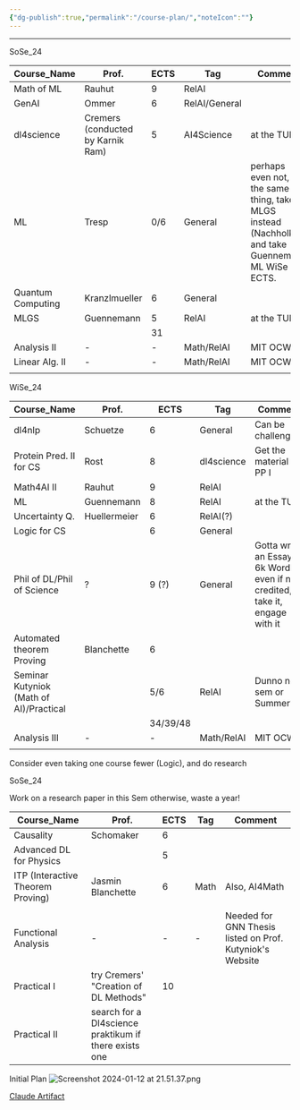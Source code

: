 ```yaml
---
{"dg-publish":true,"permalink":"/course-plan/","noteIcon":""}
---
```






---

SoSe_24

| Course_Name       | Prof.                             | ECTS | Tag           | Comment                                                                                                      |
| ----------------- | --------------------------------- | ---- | ------------- | ------------------------------------------------------------------------------------------------------------ |
| Math of ML        | Rauhut                            | 9    | RelAI         |                                                                                                              |
| GenAI             | Ommer                             | 6    | RelAI/General |                                                                                                              |
| dl4science        | Cremers (conducted by Karnik Ram) | 5    | AI4Science    | at the TUM                                                                                                   |
| ML                | Tresp                             | 0/6  | General       | perhaps even not, it's the same thing, take MLGS instead (Nachholkl.), and take Guennemann ML WiSe - 8 ECTS. |
| Quantum Computing | Kranzlmueller                     | 6    | General       |                                                                                                              |
| MLGS              | Guennemann                        | 5    | RelAI         | at the TUM                                                                                                   |
|                   |                                   | 31   |               |                                                                                                              |
| Analysis II       | -                                 | -    | Math/RelAI    | MIT OCW                                                                                                      |
| Linear Alg. II    | -                                 | -    | Math/RelAI    | MIT OCW                                                                                                      |
|                   |                                   |      |               |                                                                                                              |


WiSe_24

| Course_Name                             | Prof.        | ECTS     | Tag        | Comment                                                                         |
| --------------------------------------- | ------------ | -------- | ---------- | ------------------------------------------------------------------------------- |
| dl4nlp                                  | Schuetze     | 6        | General    | Can be challenging                                                              |
| Protein Pred. II for CS                 | Rost         | 8        | dl4science | Get the material of PP I                                                        |
| Math4AI II                              | Rauhut       | 9        | RelAI      |                                                                                 |
| ML                                      | Guennemann   | 8        | RelAI      | at the TUM                                                                      |
| Uncertainty Q.                          | Huellermeier | 6        | RelAI(?)   |                                                                                 |
| Logic for CS                            |              | 6        | General    |                                                                                 |
| Phil of DL/Phil of Science              | ?            | 9 (?)    | General    | Gotta write an Essay of 6k Words, even if not credited, take it, engage with it |
| Automated theorem Proving               | Blanchette   | 6        |            |                                                                                 |
| Seminar Kutyniok (Math of AI)/Practical |              | 5/6      | RelAI      | Dunno next sem or Summer?                                                       |
|                                         |              | 34/39/48 |            |                                                                                 |
| Analysis III                            | -            | -        | Math/RelAI | MIT OCW                                                                         |
|                                         |              |          |            |                                                                                 |

Consider even taking one course fewer (Logic), and do research

SoSe_24

Work on a research paper in this Sem otherwise, waste a year!

| Course_Name                       | Prof.                                                 | ECTS | Tag  | Comment                                                  |
| --------------------------------- | ----------------------------------------------------- | ---- | ---- | -------------------------------------------------------- |
| Causality                         | Schomaker                                             | 6    |      |                                                          |
| Advanced DL for Physics           |                                                       | 5    |      |                                                          |
| ITP (Interactive Theorem Proving) | Jasmin Blanchette                                     | 6    | Math | Also, AI4Math                                            |
|                                   |                                                       |      |      |                                                          |
| Functional Analysis               | -                                                     | -    | -    | Needed for GNN Thesis listed on Prof. Kutyniok's Website |
| Practical I                       | try Cremers' "Creation of DL Methods"                 | 10   |      |                                                          |
| Practical II                      | search for a Dl4science praktikum if there exists one |      |      |                                                          |






Initial Plan
![Screenshot 2024-01-12 at 21.51.37.png](/img/user/Attachments/Screenshot%202024-01-12%20at%2021.51.37.png)

[Claude Artifact](https://claude.site/artifacts/98e689e4-c82b-4597-ad84-a298b22fe8dd)
